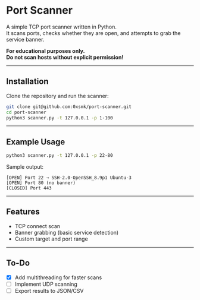 
# Port Scanner

A simple TCP port scanner written in Python.  
It scans ports, checks whether they are open, and attempts to grab the service banner.

**For educational purposes only.  
Do not scan hosts without explicit permission!**

---

## Installation

Clone the repository and run the scanner:

```bash
git clone git@github.com:0xsmk/port-scanner.git
cd port-scanner
python3 scanner.py -t 127.0.0.1 -p 1-100
````

---

## Example Usage

```bash
python3 scanner.py -t 127.0.0.1 -p 22-80
```

Sample output:

```
[OPEN] Port 22 → SSH-2.0-OpenSSH_8.9p1 Ubuntu-3
[OPEN] Port 80 (no banner)
[CLOSED] Port 443
```

---

## Features

* TCP connect scan
* Banner grabbing (basic service detection)
* Custom target and port range

---

## To-Do

* [x] Add multithreading for faster scans
* [ ] Implement UDP scanning
* [ ] Export results to JSON/CSV
